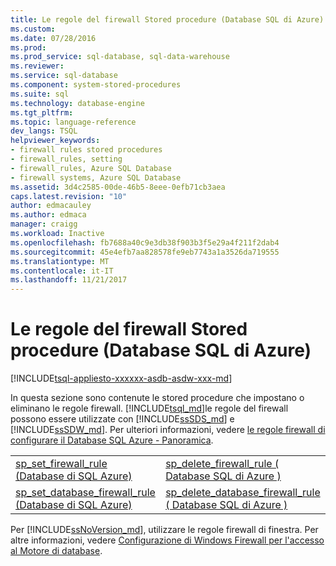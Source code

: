 ```yaml
---
title: Le regole del firewall Stored procedure (Database SQL di Azure) | Documenti Microsoft
ms.custom: 
ms.date: 07/28/2016
ms.prod: 
ms.prod_service: sql-database, sql-data-warehouse
ms.reviewer: 
ms.service: sql-database
ms.component: system-stored-procedures
ms.suite: sql
ms.technology: database-engine
ms.tgt_pltfrm: 
ms.topic: language-reference
dev_langs: TSQL
helpviewer_keywords:
- firewall rules stored procedures
- firewall_rules, setting
- firewall_rules, Azure SQL Database
- firewall systems, Azure SQL Database
ms.assetid: 3d4c2585-00de-46b5-8eee-0efb71cb3aea
caps.latest.revision: "10"
author: edmacauley
ms.author: edmaca
manager: craigg
ms.workload: Inactive
ms.openlocfilehash: fb7688a40c9e3db38f903b3f5e29a4f211f2dab4
ms.sourcegitcommit: 45e4efb7aa828578fe9eb7743a1a3526da719555
ms.translationtype: MT
ms.contentlocale: it-IT
ms.lasthandoff: 11/21/2017
---
```

# <a name="firewall-rules-stored-procedures-azure-sql-database"></a>Le regole del firewall Stored procedure (Database SQL di Azure)
[!INCLUDE[tsql-appliesto-xxxxxx-asdb-asdw-xxx-md](../../includes/tsql-appliesto-xxxxxx-asdb-asdw-xxx-md.md)]

  In questa sezione sono contenute le stored procedure che impostano o eliminano le regole firewall. [!INCLUDE[tsql_md](../../includes/tsql-md.md)]le regole del firewall possono essere utilizzate con [!INCLUDE[ssSDS_md](../../includes/sssds-md.md)] e [!INCLUDE[ssSDW_md](../../includes/sssdw-md.md)]. Per ulteriori informazioni, vedere [le regole firewall di configurare il Database SQL Azure - Panoramica](https://azure.microsoft.com/documentation/articles/sql-database-firewall-configure/).
  
 
  
|  |  |  
| - | - |  
|[sp_set_firewall_rule &#40;Database di SQL Azure&#41;](../../relational-databases/system-stored-procedures/sp-set-firewall-rule-azure-sql-database.md)|[sp_delete_firewall_rule &#40; Database SQL di Azure &#41;](../../relational-databases/system-stored-procedures/sp-delete-firewall-rule-azure-sql-database.md)|  
|[sp_set_database_firewall_rule &#40;Database di SQL Azure&#41;](../../relational-databases/system-stored-procedures/sp-set-database-firewall-rule-azure-sql-database.md)|[sp_delete_database_firewall_rule &#40; Database SQL di Azure &#41;](../../relational-databases/system-stored-procedures/sp-delete-database-firewall-rule-azure-sql-database.md)|  
  
Per [!INCLUDE[ssNoVersion_md](../../includes/ssnoversion-md.md)], utilizzare le regole firewall di finestra. Per altre informazioni, vedere [Configurazione di Windows Firewall per l'accesso al Motore di database](../../database-engine/configure-windows/configure-a-windows-firewall-for-database-engine-access.md).   
  


